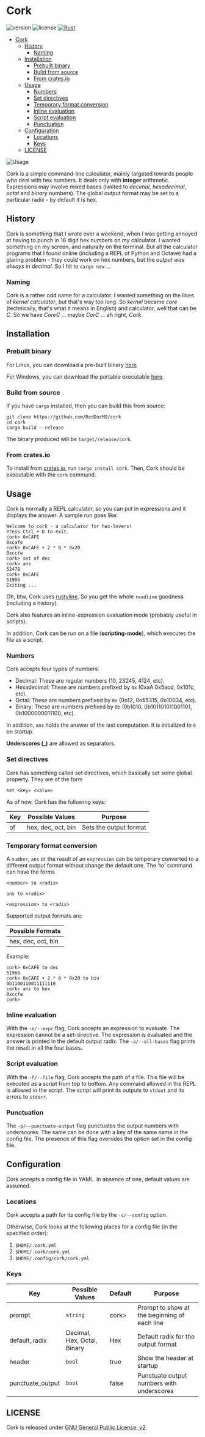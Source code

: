 # Cork

![version](https://img.shields.io/crates/v/cork)
![license](https://img.shields.io/crates/l/cork)
[![Rust](https://github.com/RedDocMD/cork/actions/workflows/cargo-test.yml/badge.svg)](https://github.com/RedDocMD/cork/actions/workflows/cargo-test.yml)

- [Cork](#cork)
  - [History](#history)
    - [Naming](#naming)
  - [Installation](#installation)
    - [Prebuilt binary](#prebuilt-binary)
    - [Build from source](#build-from-source)
    - [From crates.io](#from-cratesio)
  - [Usage](#usage)
    - [Numbers](#numbers)
    - [Set directives](#set-directives)
    - [Temporary format conversion](#temporary-format-conversion)
    - [Inline evaluation](#inline-evaluation)
    - [Script evaluation](#script-evaluation)
    - [Punctuation](#punctuation)
  - [Configuration](#configuration)
    - [Locations](#locations)
    - [Keys](#keys)
  - [LICENSE](#license)

![Usage](assets/usage.svg)

Cork is a simple command-line calculator, mainly targeted towards people who deal with hex numbers. It deals only with **integer** arithmetic. Expressions may involve mixed bases (limited to *decimal*, *hexadecimal*, *octal* and *binary* numbers). The global output format may be set to a particular radix - by default it is hex.

## History

Cork is something that I wrote over a weekend, when I was getting annoyed at having to punch in 16 digit hex numbers on my calculator. I wanted something on my screen, and naturally on the terminal. But all the calculator programs that I found online (including a REPL of Python and Octave) had a glaring problem - they could work on hex numbers, but the _output was always in decimal_. So I hit to `cargo new` ...

### Naming

Cork is a rather odd name for a calculator. I wanted something on the lines of _kernel calculator_, but that's way too long. So *kernel* became *core* (technically, that's what it means in English) and calculator, well that can be *C*. So we have *CoreC* ... maybe *CorC* ... ah right, *Cork*.

## Installation

### Prebuilt binary

For Linux, you can download a pre-built binary [here](https://github.com/RedDocMD/cork/releases/latest).

For Windows, you can download the portable executable [here](https://github.com/RedDocMD/cork/releases/latest).

### Build from source

If you have `cargo` installed, then you can build this from source:

```shell
git clone https://github.com/RedDocMD/cork
cd cork
cargo build --release
```

The binary produced will be `target/release/cork`.

### From crates.io

To install from [crates.io](https://crates.io/crates/cork), run `cargo install cork`. Then, Cork should be executable with the `cork` command.

## Usage

Cork is normally a REPL calculator, so you can put in expressions and it displays the answer. A sample run goes like:

```text
Welcome to cork - a calculator for hex-lovers!
Press Ctrl + D to exit.
cork> 0xCAFE
0xcafe
cork> 0xCAFE + 2 * 8 * 0x20
0xccfe
cork> set of dec
cork> ans
52478
cork> 0xCAFE
51966
Exiting ...

```

Oh, btw, Cork uses [rustyline](https://github.com/kkawakam/rustyline). So you get the whole `readline` goodness (including a history).

Cork also features an inline-expression evaluation mode (probably useful in scripts).

In addition, Cork can be run on a file (**scripting-mode**), which executes the file as a script.

### Numbers

Cork accepts four types of numbers:

- Decimal: These are regular numbers (10, 23245, 4124, etc).
- Hexadecimal: These are numbers prefixed by `0x` (0xaA 0x5acd, 0x101c, etc).
- Octal: These are numbers prefixed by `0o` (0o12, 0o55315, 0o10034, etc).
- Binary: These are numbers prefixed by `0b` (0b1010, 0b101101011001101, 0b1000000011100, etc).

In addition, `ans` holds the answer of the last computation. It is initialized to `0` on startup.

**Underscores (_)** are allowed as separators.

### Set directives

Cork has something called set directives, which basically set some global property. They are of the form

```text
set <key> <value>
```

As of now, Cork has the following keys:

| Key | Possible Values    | Purpose                |
| --- | ------------------ | ---------------------- |
| of  | hex, dec, oct, bin | Sets the output format |

### Temporary format conversion

A `number`, `ans` or the result of an `expression` can be temporary converted to a
different output format without change the default one. The 'to' command can
have the forms

```text
<number> to <radix>
```
```text
ans to <radix>
```
```text
<expression> to <radix>
```

Supported output formats are:

| Possible Formats   |
| ------------------ |
| hex, dec, oct, bin |

Example:

```text
cork> 0xCAFE to dec
51966
cork> 0xCAFE + 2 * 8 * 0x20 to bin
0b1100110011111110
cork> ans to hex
0xccfe
cork>
```

### Inline evaluation

With the `-e/--expr` flag, Cork accepts an expression to evaluate. The expression cannot be a set-directive. The expression is evaluated and the answer is printed in the default output radix. The `-a/--all-bases` flag prints the result in all the four bases.

### Script evaluation

With the `-f/--file` flag, Cork accepts the path of a file. This file will be executed as a script from top to bottom. Any command allowed in the REPL is allowed in the script. The script will print its outputs to `stdout` and its errors to `stderr`.

### Punctuation

The `-p/--punctuate-output` flag punctuates the output numbers with underscores. The same can be done with a key of the same name in the config file. The presence of this flag overrides the option set in the config file.

## Configuration

Cork accepts a config file in YAML. In absence of one, default values are assumed.

### Locations

Cork accepts a path for its config file by the `-c/--config` option.

Otherwise, Cork looks at the following places for a config file (in the specified order):

1. `$HOME/.cork.yml`
2. `$HOME/.cork/cork.yml`
3. `$HOME/.config/cork/cork.yml`

### Keys

| Key              | Possible Values             | Default | Purpose                                      |
| ---------------- | --------------------------- | ------- | -------------------------------------------- |
| prompt           | `string`                    | cork>   | Prompt to show at the beginning of each line |
| default_radix    | Decimal, Hex, Octal, Binary | Hex     | Default radix for the output format          |
| header           | `bool`                      | true    | Show the header at startup                   |
| punctuate_output | `bool`                      | false   | Punctuate output numbers with underscores    |

## LICENSE

Cork is released under [GNU General Public License, v2](https://github.com/RedDocMD/cork/blob/main/LICENSE).
